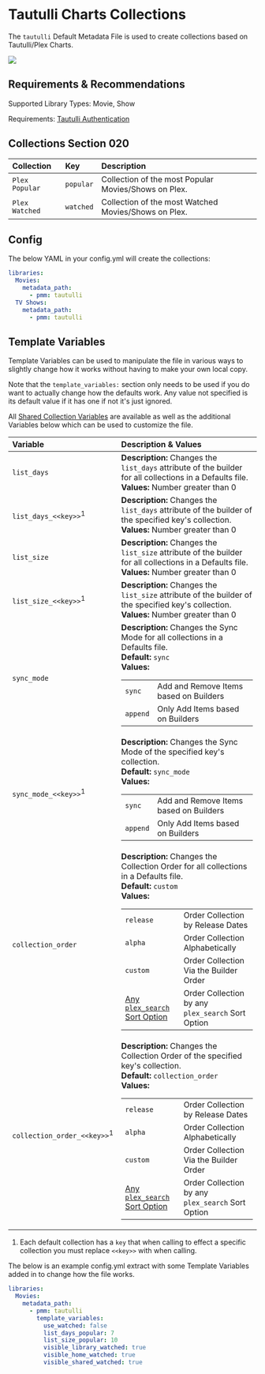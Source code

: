 # Tautulli Charts Collections

The `tautulli` Default Metadata File is used to create collections based on Tautulli/Plex Charts.

![](../images/tautulli.png)

## Requirements & Recommendations

Supported Library Types: Movie, Show

Requirements: [Tautulli Authentication](../../config/tautulli.md)

## Collections Section 020

| Collection     | Key       | Description                                          |
|:---------------|:----------|:-----------------------------------------------------|
| `Plex Popular` | `popular` | Collection of the most Popular Movies/Shows on Plex. |
| `Plex Watched` | `watched` | Collection of the most Watched Movies/Shows on Plex. |

## Config

The below YAML in your config.yml will create the collections:

```yaml
libraries:
  Movies:
    metadata_path:
      - pmm: tautulli
  TV Shows:
    metadata_path:
      - pmm: tautulli
```

## Template Variables

Template Variables can be used to manipulate the file in various ways to slightly change how it works without having to make your own local copy.

Note that the `template_variables:` section only needs to be used if you do want to actually change how the defaults work. Any value not specified is its default value if it has one if not it's just ignored.

All [Shared Collection Variables](../collection_variables.md) are available as well as the additional Variables below which can be used to customize the file.

| Variable                               | Description & Values                                                                                                                                                                                                                                                                                                                                                                                                                                                                                                                         |
|:---------------------------------------|:---------------------------------------------------------------------------------------------------------------------------------------------------------------------------------------------------------------------------------------------------------------------------------------------------------------------------------------------------------------------------------------------------------------------------------------------------------------------------------------------------------------------------------------------|
| `list_days`                            | **Description:** Changes the `list_days` attribute of the builder for all collections in a Defaults file.<br>**Values:** Number greater than 0                                                                                                                                                                                                                                                                                                                                                                                               |
| `list_days_<<key>>`<sup>1</sup>        | **Description:** Changes the `list_days` attribute of the builder of the specified key's collection.<br>**Values:** Number greater than 0                                                                                                                                                                                                                                                                                                                                                                                                    |
| `list_size`                            | **Description:** Changes the `list_size` attribute of the builder for all collections in a Defaults file.<br>**Values:** Number greater than 0                                                                                                                                                                                                                                                                                                                                                                                               |
| `list_size_<<key>>`<sup>1</sup>        | **Description:** Changes the `list_size` attribute of the builder of the specified key's collection.<br>**Values:** Number greater than 0                                                                                                                                                                                                                                                                                                                                                                                                    |
| `sync_mode`                            | **Description:** Changes the Sync Mode for all collections in a Defaults file.<br>**Default:** `sync`<br>**Values:**<table class="clearTable"><tr><td>`sync`</td><td>Add and Remove Items based on Builders</td></tr><tr><td>`append`</td><td>Only Add Items based on Builders</td></tr></table>                                                                                                                                                                                                                                             |
| `sync_mode_<<key>>`<sup>1</sup>        | **Description:** Changes the Sync Mode of the specified key's collection.<br>**Default:** `sync_mode`<br>**Values:**<table class="clearTable"><tr><td>`sync`</td><td>Add and Remove Items based on Builders</td></tr><tr><td>`append`</td><td>Only Add Items based on Builders</td></tr></table>                                                                                                                                                                                                                                             |
| `collection_order`                     | **Description:** Changes the Collection Order for all collections in a Defaults file.<br>**Default:** `custom`<br>**Values:**<table class="clearTable"><tr><td>`release`</td><td>Order Collection by Release Dates</td></tr><tr><td>`alpha`</td><td>Order Collection Alphabetically</td></tr><tr><td>`custom`</td><td>Order Collection Via the Builder Order</td></tr><tr><td>[Any `plex_search` Sort Option](../../builders/plex.md#sort-options)</td><td>Order Collection by any `plex_search` Sort Option</td></tr></table>      |
| `collection_order_<<key>>`<sup>1</sup> | **Description:** Changes the Collection Order of the specified key's collection.<br>**Default:** `collection_order`<br>**Values:**<table class="clearTable"><tr><td>`release`</td><td>Order Collection by Release Dates</td></tr><tr><td>`alpha`</td><td>Order Collection Alphabetically</td></tr><tr><td>`custom`</td><td>Order Collection Via the Builder Order</td></tr><tr><td>[Any `plex_search` Sort Option](../../builders/plex.md#sort-options)</td><td>Order Collection by any `plex_search` Sort Option</td></tr></table> |

1. Each default collection has a `key` that when calling to effect a specific collection you must replace `<<key>>` with when calling.

The below is an example config.yml extract with some Template Variables added in to change how the file works.

```yaml
libraries:
  Movies:
    metadata_path:
      - pmm: tautulli
        template_variables:
          use_watched: false
          list_days_popular: 7
          list_size_popular: 10
          visible_library_watched: true
          visible_home_watched: true
          visible_shared_watched: true
```
